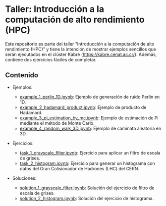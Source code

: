 # Taller: Introducción a la computación de alto rendimiento (HPC)

Este repositorio es parte del taller "Introducción a la computación de alto rendimiento (HPC)" y tiene la intención de mostrar ejemplos sencillos que serán ejecutados en el clúster Kabré (https://kabre.cenat.ac.cr/). Además, contiene dos ejercicios fáciles de completar.

## Contenido

- Ejemplos:

  - [example_1_perlin_1D.ipynb](example_1_perlin_1D.ipynb): Ejemplo de generación de ruido Perlin en 1D.
  - [example_2_hadamard_product.ipynb](example_2_hadamard_product.ipynb): Ejemplo de producto de Hadamard.
  - [example_3_pi_estimation_by_mc.ipynb](example_3_pi_estimation_by_mc.ipynb): Ejemplo de estimación de Pi mediante el método de Monte Carlo.
  - [example_4_random_walk_3D.ipynb](example_4_random_walk_3D.ipynb): Ejemplo de caminata aleatoria en 3D.

- Ejercicios:

  - [task_1_grayscale_filter.ipynb](task_1_grayscale_filter.ipynb): Ejercicio para aplicar un filtro de escala de grises.
  - [task_2_histogram.ipynb](task_2_histogram.ipynb): Ejercicio para generar un histograma con datos del Gran Colisionador de Hadrones (LHC) del CERN.

- Soluciones:
  - [solution_1_grayscale_filter.ipynb](tasks_solutions/solution_1_grayscale_filter.ipynb): Solución del ejercicio de filtro de escala de grises.
  - [solution_2_histogram.ipynb](tasks_solutions/solution_2_histogram.ipynb): Solución del ejercicio de histograma.
